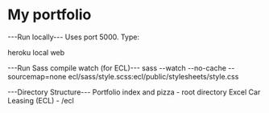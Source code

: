 # My portfolio
---Run locally---
Uses port 5000. Type:

heroku local web

---Run Sass compile watch (for ECL)---
sass --watch --no-cache --sourcemap=none ecl/sass/style.scss:ecl/public/stylesheets/style.css

---Directory Structure---
Portfolio index and pizza - root directory
Excel Car Leasing (ECL) - /ecl
